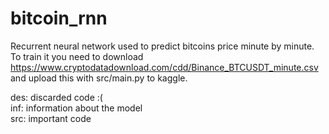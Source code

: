 # bitcoin_rnn

Recurrent neural network used to predict bitcoins price minute by minute. To train it you need to download https://www.cryptodatadownload.com/cdd/Binance_BTCUSDT_minute.csv and upload this with src/main.py to kaggle.

des: discarded code :(  
inf: information about the model  
src: important code  
